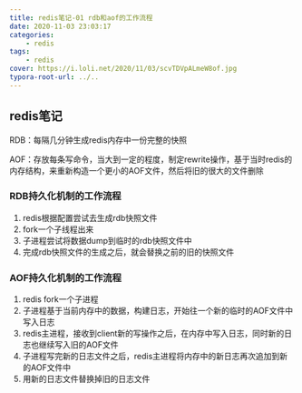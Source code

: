 ```yaml
---
title: redis笔记-01 rdb和aof的工作流程
date: 2020-11-03 23:03:17
categories: 
	- redis
tags:
	- redis
cover: https://i.loli.net/2020/11/03/scvTDVpALmeW8of.jpg
typora-root-url: ../..
---
```


## redis笔记

RDB：每隔几分钟生成redis内存中一份完整的快照

AOF：存放每条写命令，当大到一定的程度，制定rewrite操作，基于当时redis的内存结构，来重新构造一个更小的AOF文件，然后将旧的很大的文件删除



### RDB持久化机制的工作流程

1. redis根据配置尝试去生成rdb快照文件
2. fork一个子线程出来
3. 子进程尝试将数据dump到临时的rdb快照文件中
4. 完成rdb快照文件的生成之后，就会替换之前的旧的快照文件



### AOF持久化机制的工作流程

1. redis fork一个子进程
2. 子进程基于当前内存中的数据，构建日志，开始往一个新的临时的AOF文件中写入日志
3. redis主进程，接收到client新的写操作之后，在内存中写入日志，同时新的日志也继续写入旧的AOF文件
4. 子进程写完新的日志文件之后，redis主进程将内存中的新日志再次追加到新的AOF文件中
5. 用新的日志文件替换掉旧的日志文件


